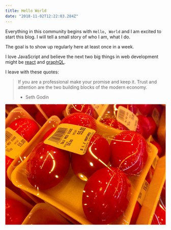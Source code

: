 ```yaml
---
title: Hello World
date: "2018-11-02T12:22:03.284Z"
---
```

Everything in this community begins with `Hello, World` and I am excited to
start this blog. I will tell a small story of who I am, what I do.

The goal is to show up regularly here at least once in a week.

I love JavaScript and believe the next two big things in web
development might be [react](https://react.org) and [graphQL](https://graphql.org).

I leave with these quotes:

> If you are a professional make your promise and keep it.
> Trust and attention are the two building blocks of the modern economy.
> - Seth Godin

![Chinese Salty Egg](./salty_egg.jpg)
